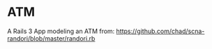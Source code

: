 # ATM

A Rails 3 App modeling an ATM from:
https://github.com/chad/scna-randori/blob/master/randori.rb